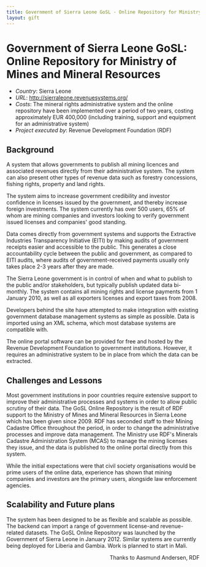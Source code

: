 ```yaml
---
title: Government of Sierra Leone GoSL - Online Repository for Ministry of Mines and Mineral Resources 
layout: gift
---
```


# Government of Sierra Leone GoSL: Online Repository for Ministry of Mines and Mineral Resources 


* *Country*: Sierra Leone 
* *URL*: <http://sierraleone.revenuesystems.org/>
* *Costs*: The mineral rights administrative system and the online repository have been implemented over a period of two years, costing approximately EUR 400,000 (including training, support and equipment for an administrative system) 
* *Project executed by*: Revenue Development Foundation (RDF) 


## Background 
A system that allows governments to publish all mining licences and associated revenues directly from their administrative system. The system can also present other types of revenue data such as forestry concessions, fishing rights, property and land rights. 


The system aims to increase government credibility and investor confidence in licenses issued by the government, and thereby increase foreign investments. The system currently has over 500 users, 65% of whom are mining companies and investors looking to verify government issued licenses and companies' good standing. 


Data comes directly from government systems and supports the Extractive Industries Transparency Initiative (EITI) by making audits of government receipts easier and accessible to the public. This generates a close accountability cycle between the public and government, as compared to EITI audits, where audits of government-received payments usually only takes place 2-3 years after they are made. 


The Sierra Leone government is in control of when and what to publish to the public and/or stakeholders, but typically publish updated data bi-monthly. The system contains all mining rights and license payments from 1 January 2010, as well as all exporters licenses and export taxes from 2008. 


Developers behind the site have attempted to make integration with existing government database management systems as simple as possible. Data is imported using an XML schema, which most database systems are compatible with. 


The online portal software can be provided for free and hosted by the Revenue Development Foundation to government institutions. However, it requires an administrative system to be in place from which the data can be extracted. 


## Challenges and Lessons 
Most government institutions in poor countries require extensive support to improve their administrative processes and systems in order to allow public scrutiny of their data. The GoSL Online Repository is the result of RDF support to the Ministry of Mines and Mineral Resources in Sierra Leone which has been given since 2009. RDF has seconded staff to their Mining Cadastre Office throughout the period, in order to change the administrative processes and improve data management. The Ministry use RDF's Minerals Cadastre Administration System (MCAS) to manage the mining licenses they issue, and the data is published to the online portal directly from this system. 


While the initial expectations were that civil society organisations would be prime users of the online data, experience has shown that mining companies and investors are the primary users, alongside law enforcement agencies. 


## Scalability and Future plans 
The system has been designed to be as flexible and scalable as possible. The backend can import a range of government license-and revenue-related datasets. 
The GoSL Online Repository was launched by the Government of Sierra Leone in January 2012. Similar systems are currently being deployed for Liberia and Gambia. Work is planned to start in Mali. 

<p style="text-align: right">Thanks to Aasmund Andersen, RDF</p>







